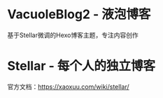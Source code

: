# VacuoleBlog2 - 液泡博客

基于Stellar微调的Hexo博客主题，专注内容创作

# Stellar - 每个人的独立博客

官方文档：https://xaoxuu.com/wiki/stellar/